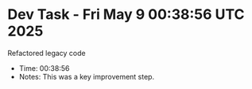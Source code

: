 # Dev Task - Fri May  9 00:38:56 UTC 2025
Refactored legacy code
- Time: 00:38:56
- Notes: This was a key improvement step.
